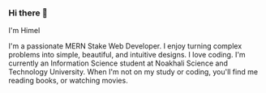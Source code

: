 ### Hi there 👋

I'm Himel

I'm a passionate MERN Stake Web Developer. I enjoy turning complex problems into simple, beautiful, and intuitive designs. I love coding. I'm currently an Information Science student at Noakhali Science and Technology University. When I'm not on my study or coding, you'll find me reading books, or watching movies. 
